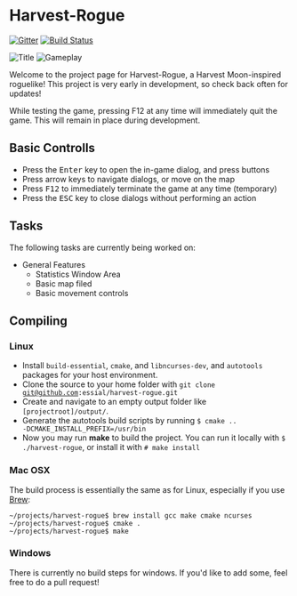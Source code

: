 # Harvest-Rogue

[![Gitter](https://badges.gitter.im/essial/harvest-rogue.svg)](https://gitter.im/essial/harvest-rogue?utm_source=badge&utm_medium=badge&utm_campaign=pr-badge)
[![Build Status](https://travis-ci.org/essial/harvest-rogue.svg?branch=master)](https://travis-ci.org/essial/harvest-rogue)

![Title](http://i.imgur.com/IfmnANS.png) 
![Gameplay](http://i.imgur.com/vZDy7Ap.png)

Welcome to the project page for Harvest-Rogue, a Harvest Moon-inspired roguelike! This project is very early in development, so check back often for updates!

While testing the game, pressing F12 at any time will immediately quit the game. This will remain in place during development.

## Basic Controlls
* Press the <kbd>Enter</kbd> key to open the in-game dialog, and press buttons
* Press arrow keys to navigate dialogs, or move on the map
* Press <kbd>F12</kbd> to immediately terminate the game at any time (temporary)
* Press the <kbd>ESC</kbd> key to close dialogs without performing an action 

## Tasks
The following tasks are currently being worked on:

* General Features
    - Statistics Window Area
    - Basic map filed
    - Basic movement controls


## Compiling

### Linux

* Install <code>build-essential</code>, <code>cmake</code>, and <code>libncurses-dev</code>, and <code>autotools</code> packages for your host environment.
* Clone the source to your home folder with <code>git clone git@github.com:essial/harvest-rogue.git</code>
* Create and navigate to an empty output folder like <code>[projectroot]/output/</code>.
* Generate the autotools build scripts by running <code>$ cmake .. -DCMAKE_INSTALL_PREFIX=/usr/bin</code>
* Now you may run **make** to build the project. You can run it locally with <code>$ ./harvest-rogue</code>, or install it with <code># make install</code>

### Mac OSX

The build process is essentially the same as for Linux, especially if you use [Brew](http://brew.sh/):

```
~/projects/harvest-rogue$ brew install gcc make cmake ncurses
~/projects/harvest-rogue$ cmake .
~/projects/harvest-rogue$ make
```

### Windows

There is currently no build steps for windows. If you'd like to add some, feel free to do a pull request!

